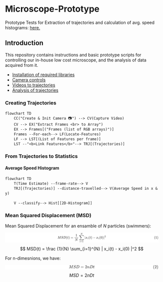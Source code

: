 # Microscope-Prototype

Prototype Tests for Extraction of trajectories and calculation of avg. speed histograms: [here.](https://github.com/yatharthb97/SwimTracker/blob/main/Trajectory-Extraction-Tests.ipynb)

## Introduction

This repository contains instructions and basic prototype scripts for controlling our in-house low cost microscope, and the analysis of data acquired from it.

+ [Installation of required libraries](install_libraries.ipynb)
+ [Camera controls]( camera_controls.ipynb)
+ [Videos to trajectories](video_to_trajectories.ipynb)
+ [Analysis of trajectories](analysis_of_trajectories.ipynb)


### Creating Trajectories

```mermaid
flowchart TD
	CC("Create & Init Camera 📷") --> CV(Capture Video)
	CV --> EX("Extract Frames <br> to Array")
	EX --> Frames[("Frames (list of RGB arrays)")]
	Frames --For-each--> LF(Locate-Features)
	LF --> LST[(List of Features per frame)]
	LST --"<b>Link Features</b>"--> TRJ[(Trajectories)]

```

### From Trajectories to Statistics



#### Average Speed Histogram

```mermaid
flowchart TD
	T(Time Estimate) --frame-rate--> V
	TRJ[(Trajectories)] --distance-travelled--> V(Average Speed in x & y)
	
	V --classify--> Hist[[2D-Histogram]]
```

### Mean Squared Displacement (MSD)

Mean Squared Displacement for an ensamble of $N$ particles (swimmers):

![eq1](./resources/eq1.svg)
$$
MSD(t) = \frac {1}{N} \sum_{i=1}^{N} | x_i(t) - x_i(0) |^2
$$

For n-dimesnions, we have:

![eq2](./resources/eq2.svg)
$$
MSD = 2nDt
$$



















